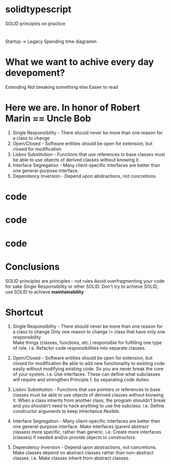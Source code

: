 # solidtypescript
SOLID principles on practice 

# 
Startup -> Legacy
Spending time diagramm

# What we want to achive every day devepoment?
Extending
Not breaking something else
Easier to read

# Here we are. In honor of Robert Marin == Uncle Bob
1. Single Responsibility - There should never be more than one reason for a class to change
2. Open/Closed - Software entities should be open for extension, but closed for modification
3. Liskov Substitution - Functions that use references to base classes must be able to use objects of derived classes without knowing it.
4. Interface Segregation - Many client-specific interfaces are better than one general-purpose interface.
5. Dependency Inversion - Depend upon abstractions, not concretions.

# code 
# code
# code

# Conclusions
SOLID principles are principles - not rules
Avoid overfragmenting your code for sake Single Responsibility or other SOLID. 
Don't try to achieve SOLID, use SOLID to achieve **maintainability**.


# Shortcut
1. Single Responsibility - There should never be more than one reason for a class to change
	Only one reason to change != class that have only one responsibility	
    Make things (classes, functions, etc.) responsible for fulfilling one type of role.
        i.e. Refactor code responsibilities into separate classes.

2. Open/Closed - Software entities should be open for extension, but closed for modification
    Be able to add new functionality to existing code easily without modifying existing code.
	So you are never break the core of your system.
        i.e. Use interfaces. These can define what subclasses will require and strengthen Principle 1. by separating code duties.

3. Liskov Substitution - Functions that use pointers or references to base classes must be able to use objects of derived classes without knowing it.
    When a class inherits from another class, the program shouldn't break and you shouldn't need to hack anything to use the subclass.
        i.e. Define constructor arguments to keep inheritance flexible.

4. Interface Segregation - Many client-specific interfaces are better than one general-purpose interface.
    Make interfaces (parent abstract classes) more specific, rather than generic.
        i.e. Create more interfaces (classes) if needed and/or provide objects to constructors.

5. Dependency Inversion - Depend upon abstractions, not concretions.
    Make classes depend on abstract classes rather than non-abstract classes.
        i.e. Make classes inherit from abstract classes.

